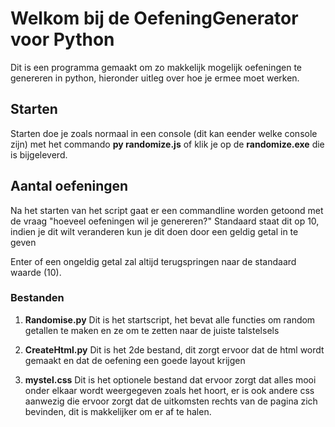 # Welkom bij de OefeningGenerator voor Python

Dit is een programma gemaakt om zo makkelijk mogelijk oefeningen te genereren in python, hieronder uitleg over hoe je ermee moet werken.

## Starten

Starten doe je zoals normaal in een console (dit kan eender welke console zijn) met het commando **py randomize.js** of klik je op de **randomize.exe** die is bijgeleverd.

## Aantal oefeningen

Na het starten van het script gaat er een commandline worden getoond met de vraag "hoeveel oefeningen wil je genereren?" Standaard staat dit op 10, indien je dit wilt veranderen kun je dit doen door een geldig getal in te geven

Enter of een ongeldig getal zal altijd terugspringen naar de standaard waarde (10).

### Bestanden

1. **Randomise.py** Dit is het startscript, het bevat alle functies om random getallen te maken en ze om te zetten naar de juiste talstelsels

2.  **CreateHtml.py** Dit is het 2de bestand, dit zorgt ervoor dat de html wordt gemaakt en dat de oefening een goede layout krijgen

3. **mystel.css** Dit is het optionele bestand dat ervoor zorgt dat alles mooi onder elkaar wordt weergegeven zoals het hoort, er is ook andere css aanwezig die ervoor zorgt dat de uitkomsten rechts van de pagina zich bevinden, dit is makkelijker om er af te halen.
